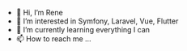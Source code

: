 - 👋 Hi, I’m Rene
- 👀 I’m interested in Symfony, Laravel, Vue, Flutter
- 🌱 I’m currently learning everything I can
- 📫 How to reach me ...

